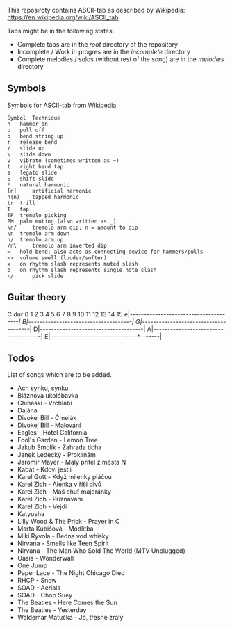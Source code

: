 This reposiroty contains ASCII-tab as described
by Wikipedia: https://en.wikipedia.org/wiki/ASCII_tab

Tabs might be in the following states:
* Complete tabs are in the *root* directory of the repository
* Incomplete / Work in progres are in the *incomplete* directory
* Complete melodies / solos (without rest of the song) are in the *melodies* directory


## Symbols

Symbols for ASCII-tab from Wikipedia

```
Symbol 	Technique
h 	hammer on
p 	pull off
b 	bend string up
r 	release bend
/ 	slide up
\ 	slide down
v 	vibrato (sometimes written as ~)
t 	right hand tap
s 	legato slide
S 	shift slide
* 	natural harmonic
[n] 	artificial harmonic
n(n) 	tapped harmonic
tr 	trill
T 	tap
TP 	tremolo picking
PM 	palm muting (also written as _)
\n/ 	tremolo arm dip; n = amount to dip
\n 	tremolo arm down
n/ 	tremolo arm up
/n\ 	tremolo arm inverted dip
= 	hold bend; also acts as connecting device for hammers/pulls
<> 	volume swell (louder/softer)
x 	on rhythm slash represents muted slash
o 	on rhythm slash represents single note slash
·/. 	pick slide
```

## Guitar theory

C dur
  0  1  2  3  4  5  6  7  8  9 10 11 12 13 14 15
e|*--*-----*-----*-----*--*-----*-----*--*-------|
B|*--*-----*-----*--*-----*-----*-----*--*-----*-|
G|*-----*-----*--*-----*-----*--*-----*-----*----|
D|*-----*--*-----*-----*-----*--*-----*-----*--*-|
A|*-----*--*-----*-----*--*-----*-----*-----*--*-|
E|*--*-----*-----*-----*--*-----*-----*--*-------|

## Todos

List of songs which are to be added.

* Ach synku, synku
* Bláznova ukolébavka
* Chinaski - Vrchlabí
* Dajána
* Divokej Bill - Čmelák
* Divokej Bill - Malování
* Eagles - Hotel California
* Fool's Garden - Lemon Tree
* Jakub Smolík - Zahrada ticha
* Janek Ledecký - Proklínám
* Jaromír Mayer - Malý přítel z města N
* Kabát - Kdoví jestli
* Karel Gott - Když milenky pláčou
* Karel Zich - Alenka v říši divů
* Karel Zich - Máš chuť majoránky
* Karel Zich - Přiznávám
* Karel Zich - Vejdi
* Katyusha
* Lilly Wood & The Prick - Prayer in C 
* Marta Kubišová - Modlitba
* Miki Ryvola - Bedna vod whisky
* Nirvana - Smells like Teen Spirit
* Nirvana - The Man Who Sold The World (MTV Unplugged)
* Oasis - Wonderwall
* One Jump
* Paper Lace - The Night Chicago Died
* RHCP - Snow
* SOAD - Aerials
* SOAD - Chop Suey
* The Beatles - Here Comes the Sun
* The Beatles - Yesterday
* Waldemar Matuška - Jó, třešně zrály



